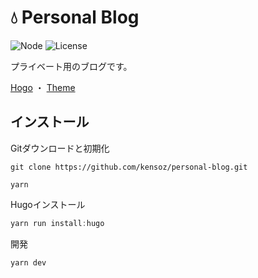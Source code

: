 # 💧 Personal Blog

![Node](https://img.shields.io/badge/Node.js-v19.4.0-fb7185.svg?logo=&style=flat-square)  ![License](https://img.shields.io/badge/License-CCO-0284C7.svg?logo=&style=flat-square)

プライベート用のブログです。

[Hogo](https://gohugo.io/about/)  ・  [Theme](https://github.com/adityatelange/hugo-PaperMod) 



## インストール

Gitダウンロードと初期化

```shell
git clone https://github.com/kensoz/personal-blog.git

yarn
```

Hugoインストール

```powershell
yarn run install:hugo
```

開発

```powershell
yarn dev
```

